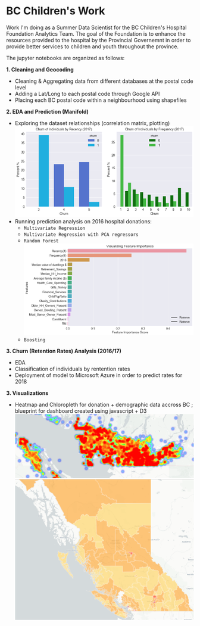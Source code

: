 # BC Children's Work
Work I'm doing as a Summer Data Scientist for the BC Children's Hospital Foundation Analytics Team. The goal of the Foundation is to enhance the resources provided to the hospital by the Provincial Governemnt in order to provide better services to children and youth throughout the province. 

The jupyter notebooks are organized as follows:

**1. Cleaning and Geocoding**
  - Cleaning & Aggregating data from different databases at the postal code level 
  - Adding a Lat/Long to each postal code through Google API 
  - Placing each BC postal code within a neighbourhood using shapefiles 
  
**2. EDA and Prediction (Manifold)** 
   - Exploring the dataset relationships (correlation matrix, plotting) 
   ![Screenshot](output_20_1.png)
   - Running prediction analysis on 2016 hospital donations: 
      * `Multivariate Regression` 
      * `Multivariate Regression with PCA regressors`
      * `Random Forest` 
         ![Screenshot](output_34_0.png)
      * `Boosting`
      
**3. Churn (Retention Rates) Analysis (2016/17)**
   - EDA 
   - Classification of individuals by rentention rates
   - Deployment of model to Microsoft Azure in order to predict rates for 2018

**3. Visualizations**
  - Heatmap and Chloropleth for donation + demographic data accross BC ; blueprint for dashboard created using javascript + D3
![Screenshot](Vancouver_heatmap.PNG)
![Screenshot](chloropleth_all_bc_1.PNG)
